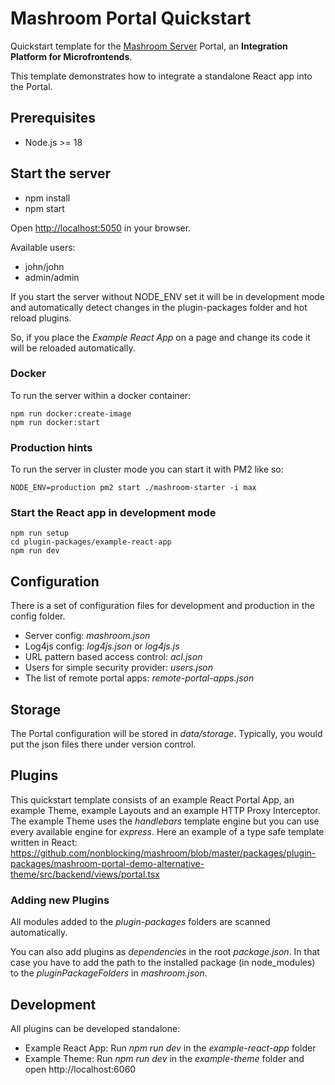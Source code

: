
# Mashroom Portal Quickstart

Quickstart template for the [Mashroom Server](https://www.mashroom-server.com) Portal, an **Integration Platform for Microfrontends**.

This template demonstrates how to integrate a standalone React app into the Portal.

## Prerequisites

* Node.js >= 18

## Start the server

* npm install
* npm start

Open [http://localhost:5050](http://localhost:5050) in your browser.

Available users:

* john/john
* admin/admin

If you start the server without NODE_ENV set it will be in development mode and automatically detect changes in the
plugin-packages folder and hot reload plugins.

So, if you place the *Example React App* on a page and change its code it will be reloaded automatically.

### Docker

To run the server within a docker container:

    npm run docker:create-image
    npm run docker:start

### Production hints

To run the server in cluster mode you can start it with PM2 like so:

    NODE_ENV=production pm2 start ./mashroom-starter -i max

### Start the React app in development mode

    npm run setup
    cd plugin-packages/example-react-app
    npm run dev

## Configuration

There is a set of configuration files for development and production in the config folder.

* Server config: *mashroom.json*
* Log4js config: *log4js.json* or *log4js.js*
* URL pattern based access control: *acl.json*
* Users for simple security provider: *users.json*
* The list of remote portal apps: *remote-portal-apps.json*

## Storage

The Portal configuration will be stored in _data/storage_. Typically, you would put the json files there
under version control.

## Plugins

This quickstart template consists of an example React Portal App, an example Theme, example Layouts and an example HTTP Proxy Interceptor.
The example Theme uses the *handlebars* template engine but you can use every available engine for *express*.
Here an example of a type safe template written in React: https://github.com/nonblocking/mashroom/blob/master/packages/plugin-packages/mashroom-portal-demo-alternative-theme/src/backend/views/portal.tsx

### Adding new Plugins

All modules added to the *plugin-packages* folders are scanned automatically.

You can also add plugins as *dependencies* in the root *package.json*.
In that case you have to add the path to the installed package (in node_modules) to the *pluginPackageFolders* in *mashroom.json*.

## Development

All plugins can be developed standalone:

* Example React App: Run *npm run dev* in the *example-react-app* folder
* Example Theme: Run *npm run dev* in the *example-theme* folder and open http://localhost:6060
